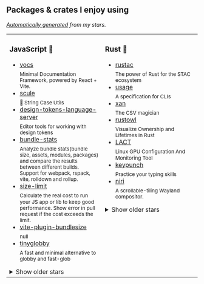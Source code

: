## Packages & crates I enjoy using

*[Automatically generated](https://github.com/Siilwyn/Siilwyn) from my stars.*

<table width="100%">
<tr>
<td valign="top" width="50%">

### JavaScript :turtle:

* [vocs](https://github.com/wevm/vocs) <br/> <sub>Minimal Documentation Framework, powered by React + Vite.</sub>
* [scule](https://github.com/unjs/scule) <br/> <sub>🧵 String Case Utils</sub>
* [design-tokens-language-server](https://github.com/bennypowers/design-tokens-language-server) <br/> <sub>Editor tools for working with design tokens</sub>
* [bundle-stats](https://github.com/relative-ci/bundle-stats) <br/> <sub>Analyze bundle stats(bundle size, assets, modules, packages) and compare the results between different builds. Support for webpack, rspack, vite, rolldown and rollup.</sub>
* [size-limit](https://github.com/ai/size-limit) <br/> <sub>Calculate the real cost to run your JS app or lib to keep good performance. Show error in pull request if the cost exceeds the limit.</sub>
* [vite-plugin-bundlesize](https://github.com/drwpow/vite-plugin-bundlesize) <br/> <sub>null</sub>
* [tinyglobby](https://github.com/SuperchupuDev/tinyglobby) <br/> <sub>A fast and minimal alternative to globby and fast-glob</sub>

<details>
<summary>Show older stars</summary>

* [stricli](https://github.com/bloomberg/stricli) <br/> <sub>Build complex CLIs with type safety and no dependencies</sub>
* [fontaine](https://github.com/unjs/fontaine) <br/> <sub>Automatic font fallback based on font metrics</sub>
* [snapshot](https://github.com/supabase-community/snapshot) <br/> <sub>Capture a snapshot (or subset) of your Postgres database whilst transforming the data.</sub>
* [copycat](https://github.com/supabase-community/copycat) <br/> <sub>Generate deterministic fake values: The same input will always generate the same fake-output.</sub>
* [rou3](https://github.com/h3js/rou3) <br/> <sub>🌳 Lightweight and fast rou(ter) for JavaScript</sub>
* [shiki](https://github.com/shikijs/shiki) <br/> <sub>A beautiful yet powerful syntax highlighter</sub>
* [standard-schema](https://github.com/standard-schema/standard-schema) <br/> <sub>A standard interface for TypeScript schema validation libraries</sub>
* [buster](https://github.com/dessant/buster) <br/> <sub>Captcha solver extension for humans, available for Chrome, Edge and Firefox</sub>
* [arctic](https://github.com/pilcrowonpaper/arctic) <br/> <sub>OAuth 2.0 clients for popular providers</sub>
* [nanoid](https://github.com/ai/nanoid) <br/> <sub>A tiny (124 bytes), secure, URL-friendly, unique string ID generator for JavaScript</sub>
* [openapi-typescript](https://github.com/openapi-ts/openapi-typescript) <br/> <sub>Generate TypeScript types from OpenAPI 3 specs</sub>
* [unified](https://github.com/unifiedjs/unified) <br/> <sub>Parse, inspect, transform, and serialize content with syntax trees</sub>
* [kysely](https://github.com/kysely-org/kysely) <br/> <sub>A type-safe TypeScript SQL query builder</sub>
* [pagefind-search](https://github.com/zachleat/pagefind-search) <br/> <sub>A web component to search with Pagefind.</sub>
* [is-land](https://github.com/11ty/is-land) <br/> <sub>A new performance-focused way to add interactive client-side components to your web site.</sub>
* [publint](https://github.com/publint/publint) <br/> <sub>Lint packaging errors</sub>
* [shikiji](https://github.com/antfu/shikiji) <br/> <sub>A syntax highlighter based on TextMate grammars. ESM rewrite of shiki, with more features and capabilities.</sub>
* [devlop](https://github.com/wooorm/devlop) <br/> <sub>do things in development and nothing otherwise</sub>
* [terrazzo](https://github.com/terrazzoapp/terrazzo) <br/> <sub>Use DTCG tokens JSON to generate code for web, mobile, native apps, and more</sub>
* [gqlmin](https://github.com/drwpow/gqlmin) <br/> <sub>< 1 kB GraphQL query minifier</sub>
* [headless-qr](https://github.com/Rich-Harris/headless-qr) <br/> <sub>A simple, modern QR code library</sub>
* [speedscope](https://github.com/jlfwong/speedscope) <br/> <sub>🔬 A fast, interactive web-based viewer for performance profiles.</sub>
* [nano-staged](https://github.com/usmanyunusov/nano-staged) <br/> <sub>Tiny tool to run commands for modified, staged, and committed files in a GIT repository.</sub>
* [ufo](https://github.com/unjs/ufo) <br/> <sub>🔗 URL utils for humans</sub>
* [defu](https://github.com/unjs/defu) <br/> <sub>🌊 Assign default properties recursively</sub>
* [ts-pattern](https://github.com/gvergnaud/ts-pattern) <br/> <sub>🎨 The exhaustive Pattern Matching library for TypeScript, with smart type inference.</sub>
* [knip](https://github.com/webpro-nl/knip) <br/> <sub>✂️  Find unused files, dependencies and exports in your JavaScript and TypeScript projects. Knip it before you ship it!</sub>
* [rosetta](https://github.com/lukeed/rosetta) <br/> <sub>A general purpose internationalization library in 292 bytes</sub>
* [classcat](https://github.com/jorgebucaran/classcat) <br/> <sub>Build a class attribute string quickly</sub>
* [json-feed-types](https://github.com/juice49/json-feed-types) <br/> <sub>TypeScript types for JSON Feed.</sub>
* [tailwindcss-aria-attributes](https://github.com/thoughtbot/tailwindcss-aria-attributes) <br/> <sub>TailwindCSS variants for aria-* attributes</sub>
* [ava](https://github.com/avajs/ava) <br/> <sub>Node.js test runner that lets you develop with confidence 🚀</sub>
* [uvu](https://github.com/lukeed/uvu) <br/> <sub>uvu is an extremely fast and lightweight test runner for Node.js and the browser</sub>
* [fluent](https://github.com/projectfluent/fluent) <br/> <sub>Fluent — planning, spec and documentation</sub>
* [ms](https://github.com/vercel/ms) <br/> <sub>Tiny millisecond conversion utility</sub>
* [fontsource](https://github.com/fontsource/fontsource) <br/> <sub>Self-host Open Source fonts in neatly bundled NPM packages.</sub>
* [tinyhttp](https://github.com/tinyhttp/tinyhttp) <br/> <sub>🦄 0-legacy, tiny & fast web framework as a replacement of Express</sub>
* [escape-goat](https://github.com/sindresorhus/escape-goat) <br/> <sub>&🐐; Escape a string for use in HTML or the inverse</sub>
* [superstruct](https://github.com/ianstormtaylor/superstruct) <br/> <sub>A simple and composable way to validate data in JavaScript (and TypeScript).</sub>
* [env-paths](https://github.com/sindresorhus/env-paths) <br/> <sub>Get paths for storing things like data, config, cache, etc</sub>
* [light-date](https://github.com/xxczaki/light-date) <br/> <sub>⏰ Blazing fast & lightweight (157 bytes) date formatting for Node.js and the browser.</sub>
* [sirv](https://github.com/lukeed/sirv) <br/> <sub>An optimized middleware & CLI application for serving static files~!</sub>
* [rollup](https://github.com/rollup/rollup) <br/> <sub>Next-generation ES module bundler</sub>
* [yargs](https://github.com/yargs/yargs) <br/> <sub> yargs the modern, pirate-themed successor to optimist.</sub>
* [querystringify](https://github.com/unshiftio/querystringify) <br/> <sub>Querystringify - Small, simple but powerful query string parser.</sub>
* [tailwindcss](https://github.com/tailwindlabs/tailwindcss) <br/> <sub>A utility-first CSS framework for rapid UI development.</sub>
* [micro](https://github.com/vercel/micro) <br/> <sub>Asynchronous HTTP microservices</sub>
* [dotenv-safe](https://github.com/rolodato/dotenv-safe) <br/> <sub>Load environment variables from .env and ensure they are all present</sub>
* [sanctuary](https://github.com/sanctuary-js/sanctuary) <br/> <sub>:see_no_evil: Refuge from unsafe JavaScript</sub>

</details>



</td>
<td valign="top" width="50%">

### Rust :crab:

* [rustac](https://github.com/stac-utils/rustac) <br/> <sub>The power of Rust for the STAC ecosystem</sub>
* [usage](https://github.com/jdx/usage) <br/> <sub>A specification for CLIs</sub>
* [xan](https://github.com/medialab/xan) <br/> <sub>The CSV magician</sub>
* [rustowl](https://github.com/cordx56/rustowl) <br/> <sub>Visualize Ownership and Lifetimes in Rust</sub>
* [LACT](https://github.com/ilya-zlobintsev/LACT) <br/> <sub>Linux GPU Configuration And Monitoring Tool</sub>
* [keypunch](https://github.com/bragefuglseth/keypunch) <br/> <sub>Practice your typing skills</sub>
* [niri](https://github.com/YaLTeR/niri) <br/> <sub>A scrollable-tiling Wayland compositor.</sub>

<details>
<summary>Show older stars</summary>

* [extism](https://github.com/extism/extism) <br/> <sub>The framework for building with WebAssembly (wasm). Easily & securely load wasm modules, move data, call functions, and build extensible apps.</sub>
* [mise](https://github.com/jdx/mise) <br/> <sub>dev tools, env vars, task runner</sub>
* [chamsae](https://github.com/pbzweihander/chamsae) <br/> <sub>A lightweight ActivityPub microblogging service for only a single user</sub>
* [just](https://github.com/casey/just) <br/> <sub>🤖 Just a command runner</sub>
* [dirs-rs](https://github.com/dirs-dev/dirs-rs) <br/> <sub>moved to https://codeberg.org/dirs/dirs-rs</sub>
* [serde](https://github.com/serde-rs/serde) <br/> <sub>Serialization framework for Rust</sub>
* [ureq](https://github.com/algesten/ureq) <br/> <sub>A simple, safe HTTP client</sub>

</details>



</td>
</tr>
</table>
